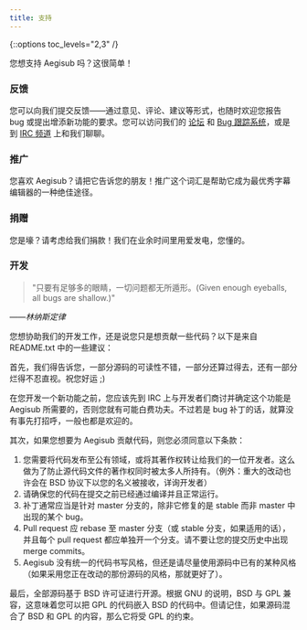 ```yaml
---
title: 支持
---
```


{::options toc_levels="2,3" /}

您想支持 Aegisub 吗？这很简单！

### 反馈 ###

您可以向我们提交反馈——通过意见、评论、建议等形式，也随时欢迎您报告 bug 或提出增添新功能的要求。您可以访问我们的 [论坛](http://forums.aegisub.org) 和 [Bug 跟踪系统](http://devel.aegisub.org/)，或是到 [IRC 频道](irc://irc.rizon.net/aegisub) 上和我们聊聊。

### 推广 ###

您喜欢 Aegisub？请把它告诉您的朋友！推广这个词汇是帮助它成为最优秀字幕编辑器的一种绝佳途径。

### 捐赠 ###

您是壕？请考虑给我们捐款！我们在业余时间里用爱发电，您懂的。

### 开发 ###

> "只要有足够多的眼睛，一切问题都无所遁形。(Given enough eyeballs, all bugs are shallow.)"

_——林纳斯定律_

您想协助我们的开发工作，还是说您只是想贡献一些代码？以下是来自 README.txt 中的一些建议：

首先，我们得告诉您，一部分源码的可读性不错，一部分还算过得去，还有一部分烂得不忍直视。祝您好运 ;)

在您开发一个新功能之前，您应该先到 IRC 上与开发者们商讨并确定这个功能是 Aegisub 所需要的，否则您就有可能白费功夫。不过若是 bug 补丁的话，就算没有事先打招呼，一般也都是欢迎的。

其次，如果您想要为 Aegisub 贡献代码，则您必须同意以下条款：

1.  您需要将代码发布至公有领域，或将其著作权转让给我们的一位开发者。这么做为了防止源代码文件的著作权同时被太多人所持有。（例外：重大的改动也许会在 BSD 协议下以您的名义被接收，详询开发者）
1.  请确保您的代码在提交之前已经通过编译并且正常运行。
1.  补丁通常应当是针对 master 分支的，除非它修复的是 stable 而非 master 中出现的某个 bug。
1.  Pull request 应 rebase 至 master 分支（或 stable 分支，如果适用的话），并且每个 pull request 都应单独开一个分支。请不要让您的提交历史中出现 merge commits。
1.  Aegisub 没有统一的代码书写风格，但还是请尽量使用源码中已有的某种风格（如果采用您正在改动的那份源码的风格，那就更好了）。

最后，全部源码基于 BSD 许可证进行开源。根据 GNU 的说明，BSD 与 GPL 兼容，这意味着您可以把 GPL 的代码嵌入 BSD 的代码中。但请记住，如果源码混合了 BSD 和 GPL 的内容，那么它将受 GPL 的约束。

